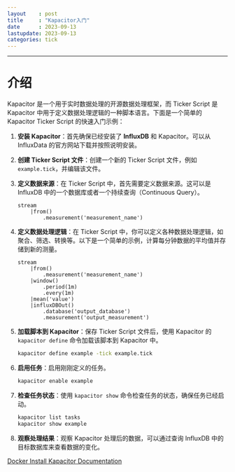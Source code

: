 ```yaml
---
layout    : post
title     : "Kapacitor入门"
date      : 2023-09-13
lastupdate: 2023-09-13
categories: tick
---
```


----

# 介绍

Kapacitor 是一个用于实时数据处理的开源数据处理框架，而 Ticker Script 是 Kapacitor 中用于定义数据处理逻辑的一种脚本语言。下面是一个简单的 Kapacitor Ticker Script 的快速入门示例：

1. **安装 Kapacitor**：首先确保已经安装了 **InfluxDB** 和 Kapacitor。可以从 InfluxData 的官方网站下载并按照说明安装。

2. **创建 Ticker Script 文件**：创建一个新的 Ticker Script 文件，例如 `example.tick`，并编辑该文件。

3. **定义数据来源**：在 Ticker Script 中，首先需要定义数据来源。这可以是 InfluxDB 中的一个数据库或者一个持续查询（Continuous Query）。

   ```tick
   stream
       |from()
           .measurement('measurement_name')
   ```

4. **定义数据处理逻辑**：在 Ticker Script 中，你可以定义各种数据处理逻辑，如聚合、筛选、转换等。以下是一个简单的示例，计算每分钟数据的平均值并存储到新的测量。

   ```tick
   stream
       |from()
           .measurement('measurement_name')
       |window()
           .period(1m)
           .every(1m)
       |mean('value')
       |influxDBOut()
           .database('output_database')
           .measurement('output_measurement')
   ```

5. **加载脚本到 Kapacitor**：保存 Ticker Script 文件后，使用 Kapacitor 的 `kapacitor define` 命令加载该脚本到 Kapacitor 中。

   ```bash
   kapacitor define example -tick example.tick
   ```

6. **启用任务**：启用刚刚定义的任务。

   ```bash
   kapacitor enable example
   ```

7. **检查任务状态**：使用 `kapacitor show` 命令检查任务的状态，确保任务已经启动。

   ```bash
   kapacitor list tasks
   kapacitor show example
   ```

8. **观察处理结果**：观察 Kapacitor 处理后的数据，可以通过查询 InfluxDB 中的目标数据库来查看数据的变化。



[Docker Install Kapacitor Documentation](https://docs.influxdata.com/kapacitor/v1/introduction/install-docker/)

